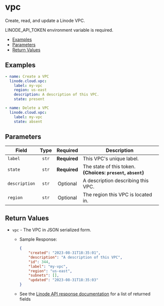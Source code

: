 # vpc

Create, read, and update a Linode VPC.

LINODE_API_TOKEN environment variable is required.

- [Examples](#examples)
- [Parameters](#parameters)
- [Return Values](#return-values)

## Examples

```yaml
- name: Create a VPC 
  linode.cloud.vpc:
    label: my-vpc
    region: us-east
    description: A description of this VPC.
    state: present
```

```yaml
- name: Delete a VPC
  linode.cloud.vpc:
    label: my-vpc
    state: absent
```


## Parameters

| Field     | Type | Required | Description                                                                  |
|-----------|------|----------|------------------------------------------------------------------------------|
| `label` | <center>`str`</center> | <center>**Required**</center> | This VPC's unique label.   |
| `state` | <center>`str`</center> | <center>**Required**</center> | The state of this token.  **(Choices: `present`, `absent`)** |
| `description` | <center>`str`</center> | <center>Optional</center> | A description describing this VPC.   |
| `region` | <center>`str`</center> | <center>Optional</center> | The region this VPC is located in.   |

## Return Values

- `vpc` - The VPC in JSON serialized form.

    - Sample Response:
        ```json
        {
            "created": "2023-08-31T18:35:01",
            "description": "A description of this VPC",
            "id": 344,
            "label": "my-vpc",
            "region": "us-east",
            "subnets": [],
            "updated": "2023-08-31T18:35:03"
        }
        ```
    - See the [Linode API response documentation](TODO) for a list of returned fields


